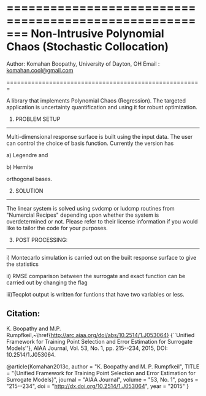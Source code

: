 =======================================================
Non-Intrusive Polynomial Chaos (Stochastic Collocation)
=======================================================

Author: Komahan Boopathy, University of Dayton, OH
Email : komahan.cool@gmail.com

=======================================================

A library that implements Polynomial Chaos (Regression). The targeted application is uncertainty quantification and using it for robust optimization.

1) PROBLEM SETUP
----------------

Multi-dimensional response surface is built using the input data. The user can control the choice of basis function. Currently the version has 

a) Legendre and

b) Hermite

orthogonal bases. 

2) SOLUTION
------------

The linear system is solved using svdcmp or ludcmp routines from "Numercial Recipes" depending upon whether the system is overdetermined or not. Please refer to their license information if you would like to tailor the code for your purposes.

3) POST PROCESSING:
--------------------

i)  Montecarlo simulation is carried out on the built response surface to give the statistics
 
ii) RMSE comparison between the surrogate and exact function can be carried out by changing the flag

iii)Tecplot output is written for funtions that have two variables or less.


Citation:
---------

 K. Boopathy and M.P. Rumpfkeil,~\href{http://arc.aiaa.org/doi/abs/10.2514/1.J053064}
 {``Unified Framework for Training Point Selection and Error Estimation for Surrogate Models''}, AIAA
  Journal, Vol. 53, No. 1, pp. 215--234, 2015, DOI: 10.2514/1.J053064.


@article{Komahan2013c,
		  author      = "K. Boopathy and M. P. Rumpfkeil",
  		  TITLE        = "{Unified Framework for Training Point Selection and Error Estimation for Surrogate Models}",
                  journal     = "AIAA Journal",
		  volume      = "53, No. 1",
                  pages = "215--234",
                  doi = "http://dx.doi.org/10.2514/1.J053064",
                  year = "2015"
		  }
